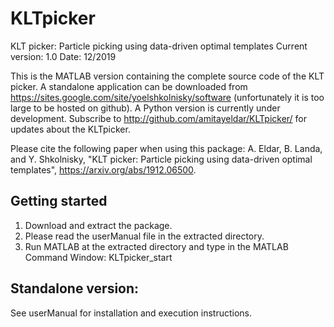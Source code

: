 # KLTpicker
KLT picker: Particle picking using data-driven optimal templates
Current version: 1.0
Date: 12/2019

This is the MATLAB version containing the complete source code of the KLT picker. 
A standalone application can be downloaded from 
    https://sites.google.com/site/yoelshkolnisky/software 
(unfortunately it is too large to be hosted on github). 
A Python version is currently under development.
Subscribe to 
    http://github.com/amitayeldar/KLTpicker/ 
for updates about the KLTpicker.

Please cite the following paper when using this package:
A. Eldar, B. Landa, and Y. Shkolnisky, "KLT picker: Particle picking using data-driven optimal templates", https://arxiv.org/abs/1912.06500.


Getting started
---------------
1. Download and extract the package.
2. Please read the userManual file in the extracted directory.
3. Run MATLAB at the extracted directory and type in the MATLAB Command Window:
KLTpicker_start

Standalone version:
-------------------
See userManual for installation and execution instructions.


